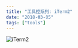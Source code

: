 ```yaml
---
title: "工具控系列: iTerm2"
date: "2018-03-05"
tags: ["tools"]
---
```


![iTerm2](https://blog-1258648987.cos.ap-shanghai.myqcloud.com/blog/iterm2.jpeg)